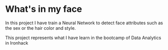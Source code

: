 # What's in my face


In this project I have train a Neural Network to detect face attributes such as the sex or the hair color and style.

This project represents what I have learn in the bootcamp of Data Analytics in Ironhack

